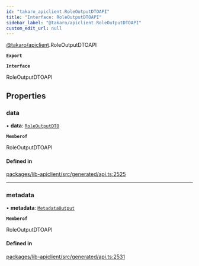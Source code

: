 ```yaml
---
id: "takaro_apiclient.RoleOutputDTOAPI"
title: "Interface: RoleOutputDTOAPI"
sidebar_label: "@takaro/apiclient.RoleOutputDTOAPI"
custom_edit_url: null
---
```


[@takaro/apiclient](../modules/takaro_apiclient.md).RoleOutputDTOAPI

**`Export`**

**`Interface`**

RoleOutputDTOAPI

## Properties

### data

• **data**: [`RoleOutputDTO`](takaro_apiclient.RoleOutputDTO.md)

**`Memberof`**

RoleOutputDTOAPI

#### Defined in

[packages/lib-apiclient/src/generated/api.ts:2525](https://github.com/niekcandaele/Takaro/blob/91fb19b/packages/lib-apiclient/src/generated/api.ts#L2525)

___

### metadata

• **metadata**: [`MetadataOutput`](takaro_apiclient.MetadataOutput.md)

**`Memberof`**

RoleOutputDTOAPI

#### Defined in

[packages/lib-apiclient/src/generated/api.ts:2531](https://github.com/niekcandaele/Takaro/blob/91fb19b/packages/lib-apiclient/src/generated/api.ts#L2531)
